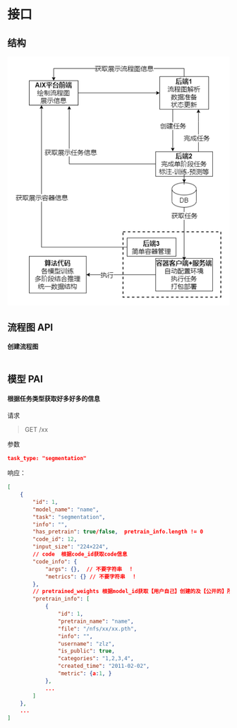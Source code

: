 # 接口

## 结构

![aix framework](./../resources/aix_framework.png)

## 流程图 API

#### 创建流程图

```json

```

## 模型 PAI

#### 根据任务类型获取好多好多的信息

请求

> GET /xx

参数

```json
task_type: "segmentation"
```

响应：

```json
[
    {
        "id": 1,
        "model_name": "name",
        "task": "segmentation",
        "info": "",
        "has_pretrain": true/false,  pretrain_info.length != 0
        "code_id": 12,
		"input_size": "224×224",
        // code  根据code_id获取code信息
        "code_info": {
            "args": {},  // 不要字符串  ！
            "metrics": {} // 不要字符串  ！
        },
        // pretrained_weights 根据model_id获取【用户自己】创建的及【公开的】所有预训练权重
        "pretrain_info": [
            {
                "id": 1,
                "pretrain_name": "name",
                "file": "/nfs/xx/xx.pth",
                "info": "",
                "username": "zlz",
                "is_public": true,
                "categories": "1,2,3,4",
                "created_time": "2011-02-02",
                "metric": {a:1, }
            },
            ...
        ]
    },
    ...
]
```
